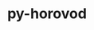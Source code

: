 ---
title: "py-horovod"
layout: cache
categories: [package, develop-2024-02-25]
meta: {"versions": ["0.28.1"], "compilers": ["apple-clang@=15.0.0", "gcc@=11.4.0"], "oss": ["ubuntu20.04", "ubuntu22.04", "ventura"], "platforms": ["darwin", "linux"], "targets": ["aarch64", "neoverse_v1", "neoverse_v2", "x86_64_v3"], "stacks": ["e4s", "e4s-neoverse-v2", "e4s-neoverse_v1", "ml-darwin-aarch64-mps", "ml-linux-x86_64-cpu", "ml-linux-x86_64-cuda", "ml-linux-x86_64-rocm", "root"], "num_specs": 7, "num_specs_by_stack": {"root": 7, "ml-darwin-aarch64-mps": 1, "e4s-neoverse_v1": 1, "e4s": 1, "e4s-neoverse-v2": 1, "ml-linux-x86_64-rocm": 1, "ml-linux-x86_64-cuda": 1, "ml-linux-x86_64-cpu": 1}}
spec_details: [{"hash": "anvpgdmfhhctchamgpljhauwyvoop34g", "compiler": "apple-clang@=15.0.0", "versions": ["0.28.1"], "os": "ventura", "platform": "darwin", "target": "aarch64", "variants": ["build_system=python_pip", "controllers=mpi", "~cuda", "frameworks=pytorch", "~rocm", "tensor_ops=mpi"], "stacks": ["root", "ml-darwin-aarch64-mps"], "size": "-", "tarball": "https://binaries.spack.io/releases/develop-2024-02-25/build_cache/darwin-ventura-aarch64/apple-clang-15.0.0/py-horovod-0.28.1/darwin-ventura-aarch64-apple-clang-15.0.0-py-horovod-0.28.1-anvpgdmfhhctchamgpljhauwyvoop34g.spack"}, {"hash": "obzma5wk3k2fp5zbcheyygk53oi5ntkq", "compiler": "gcc@=11.4.0", "versions": ["0.28.1"], "os": "ubuntu20.04", "platform": "linux", "target": "neoverse_v1", "variants": ["build_system=python_pip", "controllers=mpi", "~cuda", "frameworks=pytorch", "~rocm", "tensor_ops=gloo"], "stacks": ["root", "e4s-neoverse_v1"], "size": "-", "tarball": "https://binaries.spack.io/releases/develop-2024-02-25/build_cache/linux-ubuntu20.04-neoverse_v1/gcc-11.4.0/py-horovod-0.28.1/linux-ubuntu20.04-neoverse_v1-gcc-11.4.0-py-horovod-0.28.1-obzma5wk3k2fp5zbcheyygk53oi5ntkq.spack"}, {"hash": "q5tsrkmtd4n33xevakn7fpg2d5thkkkd", "compiler": "gcc@=11.4.0", "versions": ["0.28.1"], "os": "ubuntu20.04", "platform": "linux", "target": "x86_64_v3", "variants": ["build_system=python_pip", "controllers=mpi", "~cuda", "frameworks=pytorch", "~rocm", "tensor_ops=gloo"], "stacks": ["e4s", "root"], "size": "-", "tarball": "https://binaries.spack.io/releases/develop-2024-02-25/build_cache/linux-ubuntu20.04-x86_64_v3/gcc-11.4.0/py-horovod-0.28.1/linux-ubuntu20.04-x86_64_v3-gcc-11.4.0-py-horovod-0.28.1-q5tsrkmtd4n33xevakn7fpg2d5thkkkd.spack"}, {"hash": "rbpjiqgudinnip6xxtwdsjz73mpgsqme", "compiler": "gcc@=11.4.0", "versions": ["0.28.1"], "os": "ubuntu22.04", "platform": "linux", "target": "neoverse_v2", "variants": ["build_system=python_pip", "controllers=mpi", "~cuda", "frameworks=pytorch", "~rocm", "tensor_ops=gloo"], "stacks": ["root", "e4s-neoverse-v2"], "size": "-", "tarball": "https://binaries.spack.io/releases/develop-2024-02-25/build_cache/linux-ubuntu22.04-neoverse_v2/gcc-11.4.0/py-horovod-0.28.1/linux-ubuntu22.04-neoverse_v2-gcc-11.4.0-py-horovod-0.28.1-rbpjiqgudinnip6xxtwdsjz73mpgsqme.spack"}, {"hash": "akbanzgkqhv3cgj5kk5r523cfofitcix", "compiler": "gcc@=11.4.0", "versions": ["0.28.1"], "os": "ubuntu22.04", "platform": "linux", "target": "x86_64_v3", "variants": ["build_system=python_pip", "controllers=mpi", "~cuda", "frameworks=pytorch", "+rocm", "tensor_ops=gloo"], "stacks": ["root", "ml-linux-x86_64-rocm"], "size": "-", "tarball": "https://binaries.spack.io/releases/develop-2024-02-25/build_cache/linux-ubuntu22.04-x86_64_v3/gcc-11.4.0/py-horovod-0.28.1/linux-ubuntu22.04-x86_64_v3-gcc-11.4.0-py-horovod-0.28.1-akbanzgkqhv3cgj5kk5r523cfofitcix.spack"}, {"hash": "iyvg5ryhtiketnttnk3al5noosp75ezt", "compiler": "gcc@=11.4.0", "versions": ["0.28.1"], "os": "ubuntu22.04", "platform": "linux", "target": "x86_64_v3", "variants": ["build_system=python_pip", "controllers=mpi", "+cuda", "cuda_arch=80", "frameworks=pytorch", "~rocm", "tensor_ops=nccl"], "stacks": ["root", "ml-linux-x86_64-cuda"], "size": "-", "tarball": "https://binaries.spack.io/releases/develop-2024-02-25/build_cache/linux-ubuntu22.04-x86_64_v3/gcc-11.4.0/py-horovod-0.28.1/linux-ubuntu22.04-x86_64_v3-gcc-11.4.0-py-horovod-0.28.1-iyvg5ryhtiketnttnk3al5noosp75ezt.spack"}, {"hash": "gtkedlb737yxegwrztpudymcphx7tjxv", "compiler": "gcc@=11.4.0", "versions": ["0.28.1"], "os": "ubuntu22.04", "platform": "linux", "target": "x86_64_v3", "variants": ["build_system=python_pip", "controllers=mpi", "~cuda", "frameworks=pytorch", "~rocm", "tensor_ops=gloo"], "stacks": ["root", "ml-linux-x86_64-cpu"], "size": "-", "tarball": "https://binaries.spack.io/releases/develop-2024-02-25/build_cache/linux-ubuntu22.04-x86_64_v3/gcc-11.4.0/py-horovod-0.28.1/linux-ubuntu22.04-x86_64_v3-gcc-11.4.0-py-horovod-0.28.1-gtkedlb737yxegwrztpudymcphx7tjxv.spack"}]
---